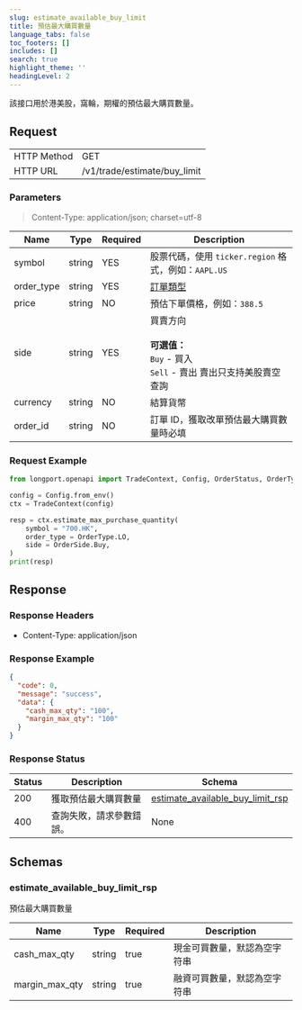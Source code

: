 ```yaml
---
slug: estimate_available_buy_limit
title: 預估最大購買數量
language_tabs: false
toc_footers: []
includes: []
search: true
highlight_theme: ''
headingLevel: 2
---
```


該接口用於港美股，窩輪，期權的預估最大購買數量。

<SDKLinks module="trade" klass="TradeContext" method="estimate_max_purchase_quantity" />

## Request

<table className="http-basic">
<tbody>
<tr><td className="http-basic-key">HTTP Method</td><td>GET</td></tr>
<tr><td className="http-basic-key">HTTP URL</td><td>/v1/trade/estimate/buy_limit </td></tr>
</tbody>
</table>

### Parameters

> Content-Type: application/json; charset=utf-8

| Name       | Type   | Required | Description                                                                                 |
| ---------- | ------ | -------- | ------------------------------------------------------------------------------------------- |
| symbol     | string | YES      | 股票代碼，使用 `ticker.region` 格式，例如：`AAPL.US`                                        |
| order_type | string | YES      | [訂單類型](../trade-definition#ordertype)                                                   |
| price      | string | NO       | 預估下單價格，例如：`388.5`                                                                 |
| side       | string | YES      | 買賣方向<br/><br/> **可選值：**<br/> `Buy` - 買入<br/> `Sell` - 賣出 賣出只支持美股賣空查詢 |
| currency   | string | NO       | 結算貨幣                                                                                    |
| order_id   | string | NO       | 訂單 ID，獲取改單預估最大購買數量時必填                                                     |

### Request Example

```python
from longport.openapi import TradeContext, Config, OrderStatus, OrderType, OrderSide

config = Config.from_env()
ctx = TradeContext(config)

resp = ctx.estimate_max_purchase_quantity(
    symbol = "700.HK",
    order_type = OrderType.LO,
    side = OrderSide.Buy,
)
print(resp)
```

## Response

### Response Headers

- Content-Type: application/json

### Response Example

```json
{
  "code": 0,
  "message": "success",
  "data": {
    "cash_max_qty": "100",
    "margin_max_qty": "100"
  }
}
```

### Response Status

| Status | Description              | Schema                                                                      |
| ------ | ------------------------ | --------------------------------------------------------------------------- |
| 200    | 獲取預估最大購買數量     | [estimate_available_buy_limit_rsp](#schemaestimate_available_buy_limit_rsp) |
| 400    | 查詢失敗，請求參數錯誤。 | None                                                                        |

<aside className="success">
</aside>

## Schemas

### estimate_available_buy_limit_rsp

<a id="schemaestimate_available_buy_limit_rsp"></a>
<a id="schemaestimate_available_buy_limit_rsp"></a>

預估最大購買數量

| Name           | Type   | Required | Description                  |
| -------------- | ------ | -------- | ---------------------------- |
| cash_max_qty   | string | true     | 現金可買數量，默認為空字符串 |
| margin_max_qty | string | true     | 融資可買數量，默認為空字符串 |
